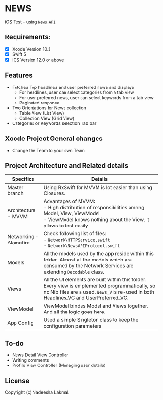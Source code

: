# NEWS
iOS Test - using [`News API`](https://newsapi.org)

## Requirements:
- [x] Xcode Version 10.3
- [x] Swift 5
- [x] iOS Version 12.0 or above 

## Features
* Fetches Top headlines and user preferred news and displays
	* For headlines, user can select categories from a tab view
	* For user preferred news, user can select keywords from a tab view
	* Paginated response
* Two Orientations for News collection
	* Table View (List View)
  * Collection View (Grid View)
* Categories or Keywords selection Tab bar
  
## Xcode Project General changes
 - Change the Team to your own Team
 
## Project Architecture and Related details

Specifics                 | Details
--------------------------|------------------------------------------------------------------------
| Master branch 	| Using RxSwift for MVVM is lot easier than using Closures. 
| Architecture - MVVM     | Advantages of MVVM: <br/>- High distribution of responsibilities among Model, View, ViewModel <br/>- ViewModel knows nothing about the View. It allows to test easily
| Networking - Alamofire    | Check following list of files: <br/>- `Network\HTTPService.swift` <br/>- `Network\NewsAPIProtocol.swift` <br/>
| Models                  | All the models used by the app reside within this folder. Almost all the models which are consumed by the Network Services are extending `Decodable` class.
| Views                   | All the UI elements are built within this folder. Every view is emplemented programmatically, so no Nib files are a used. `News_V` is re-used in both Headlines_VC and UserPreferred_VC.
| ViewModel               | ViewModel bindes Model and Views together. And all the logic goes here.
| App Config         	  | Used a simple Singleton class to keep the configuration parameters


## To-do
- News Detail View Controller
- Writing comments
- Profile View Controller (Managing user details)


## License

Copyright (c) Nadeesha Lakmal.
